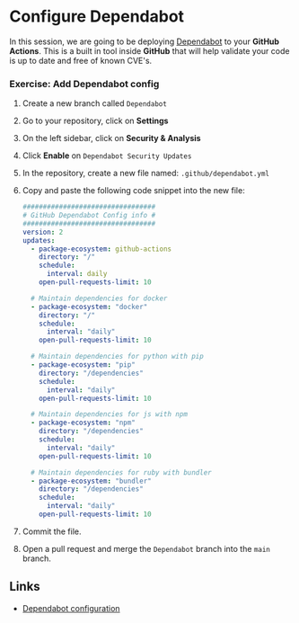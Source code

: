 # Configure Dependabot

In this session, we are going to be deploying [Dependabot](https://dependabot.com/) to your **GitHub Actions**. This is a built in tool inside **GitHub** that will help validate your code is up to date and free of known CVE's.

### Exercise: Add Dependabot config

1. Create a new branch called `Dependabot`
1. Go to your repository, click on **Settings**
1. On the left sidebar, click on **Security & Analysis**
1. Click **Enable** on `Dependabot Security Updates`
1. In the repository, create a new file named: `.github/dependabot.yml`
1. Copy and paste the following code snippet into the new file:

    ```yaml
    #################################
    # GitHub Dependabot Config info #
    #################################
    version: 2
    updates:
      - package-ecosystem: github-actions
        directory: "/"
        schedule:
          interval: daily
        open-pull-requests-limit: 10

      # Maintain dependencies for docker
      - package-ecosystem: "docker"
        directory: "/"
        schedule:
          interval: "daily"
        open-pull-requests-limit: 10

      # Maintain dependencies for python with pip
      - package-ecosystem: "pip"
        directory: "/dependencies"
        schedule:
          interval: "daily"
        open-pull-requests-limit: 10

      # Maintain dependencies for js with npm
      - package-ecosystem: "npm"
        directory: "/dependencies"
        schedule:
          interval: "daily"
        open-pull-requests-limit: 10

      # Maintain dependencies for ruby with bundler
      - package-ecosystem: "bundler"
        directory: "/dependencies"
        schedule:
          interval: "daily"
        open-pull-requests-limit: 10
    ```

1. Commit the file.
1. Open a pull request and merge the `Dependabot` branch into the `main` branch.

## Links

- [Dependabot configuration](https://docs.github.com/en/free-pro-team@latest/github/administering-a-repository/configuration-options-for-dependency-updates)
